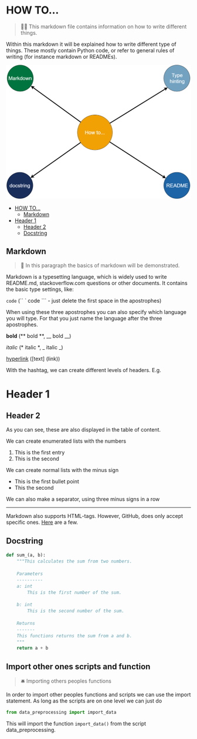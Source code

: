 # HOW TO...

> 🐱‍💻 This markdown file contains information on how to write different things.

Within this markdown it will be explained how to write different type of things. These mostly contain Python code, or refer to general rules of writing (for instance markdown or READMEs).

<img src="./images/HOW_TO/content.png"></img>

- [HOW TO...](#how-to)
  - [Markdown](#markdown)
- [Header 1](#header-1)
  - [Header 2](#header-2)
  - [Docstring](#docstring)

## Markdown

> 💌 In this paragraph the basics of markdown will be demonstrated.

Markdown is a typesetting language, which is widely used to write README.md, stackoverflow.com questions or other documents. It contains the basic type settings, like:

```code``` (`` ` code ``` - just delete the first space in the apostrophes)

When using these three apostrophes you can also specify which language you will type. For that you just name the language after the three apostrophes.

**bold** (** bold **, __ bold __)

*italic* (* italic *, _ italic _)

[hyperlink](www.google.de) ([text] (link))

With the hashtag, we can create different levels of headers. E.g.

# Header 1

## Header 2

As you can see, these are also displayed in the table of content.

We can create enumerated lists with the numbers
1. This is the first entry
2. This is the second

We can create normal lists with the minus sign
- This is the first bullet point
- This the second

We can also make a separator, using three minus signs in a row

---


Markdown also supports HTML-tags. However, GitHub, does only accept specific ones. [Here](https://gist.github.com/seanh/13a93686bf4c2cb16e658b3cf96807f2) are a few.

## Docstring

```python
def sum_(a, b):
    """This calculates the sum from two numbers.
    
    Parameters
    ----------
    a: int
        This is the first number of the sum.
    
    b: int
        This is the second number of the sum.
        
    Returns
    -------
    This functions returns the sum from a and b.    
    """
    return a + b
```

## Import other ones scripts and function

> 🛎️ Importing others peoples functions

In order to import other peoples functions and scripts we can use the import statement. As long as the scripts are on one level we can just do

```python
from data_preprocessing import import_data
```
This will import the function ```import_data()``` from the script data_preprocessing.